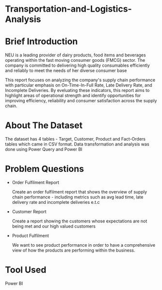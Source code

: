 # Transportation-and-Logistics-Analysis

# Brief Introduction
NEU is a leading provider of dairy products, food items and beverages operating within the fast moving consumer goods (FMCG) sector. The company is committed to delivering high quality consumables efficiently and reliably to meet the needs of her diverse consumer base

This report focuses on analyzing the company's supply chain performance with particular emphasis on On-Time-In-Full Rate, Late Delivery Rate, and Incomplete Deliveries. By eveluating these indicators, this report aims to highlight areas of operational strength and identify opportunities for improving efficiency, reliability and consumer satisfaction across the supply chain.

# About The Dataset
The dataset has 4 tables - Target, Customer, Product and Fact-Orders tables which came in CSV format. Data transformation and analysis was done using Power Query and Power BI

# Problem Questions

* Order Fulfilment Report

  Create an order fulfilment report that shows the overview of supply chain performance - including metrics such as avg lead time, late delivery rate and incomplete deliveries e.t.c

* Customer Report

  Create a report showing the customers whose expectations are not being met and our high valued customers

* Product Fulfilment

  We want to see product performance in order to have a comprehensive view of how the products are performing within the business.

# Tool Used 
  Power BI
